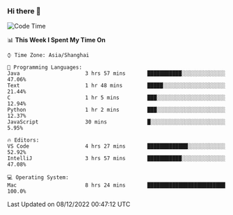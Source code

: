 ### Hi there 👋


<!--START_SECTION:waka-->
![Code Time](http://img.shields.io/badge/Code%20Time-947%20hrs%2035%20mins-blue)

📊 **This Week I Spent My Time On** 

```text
⌚︎ Time Zone: Asia/Shanghai

💬 Programming Languages: 
Java                     3 hrs 57 mins       ███████████░░░░░░░░░░░░░░   47.06% 
Text                     1 hr 48 mins        █████░░░░░░░░░░░░░░░░░░░░   21.44% 
C                        1 hr 5 mins         ███░░░░░░░░░░░░░░░░░░░░░░   12.94% 
Python                   1 hr 2 mins         ███░░░░░░░░░░░░░░░░░░░░░░   12.37% 
JavaScript               30 mins             █░░░░░░░░░░░░░░░░░░░░░░░░   5.95%

🔥 Editors: 
VS Code                  4 hrs 27 mins       █████████████░░░░░░░░░░░░   52.92% 
IntelliJ                 3 hrs 57 mins       ███████████░░░░░░░░░░░░░░   47.08%

💻 Operating System: 
Mac                      8 hrs 24 mins       █████████████████████████   100.0%

```


 Last Updated on 08/12/2022 00:47:12 UTC
<!--END_SECTION:waka-->

<!--
**SillyPasty/SillyPasty** is a ✨ _special_ ✨ repository because its `README.md` (this file) appears on your GitHub profile.

Here are some ideas to get you started:

- 🔭 I’m currently working on ...
- 🌱 I’m currently learning ...
- 👯 I’m looking to collaborate on ...
- 🤔 I’m looking for help with ...
- 💬 Ask me about ...
- 📫 How to reach me: ...
- 😄 Pronouns: ...
- ⚡ Fun fact: ...
-->


